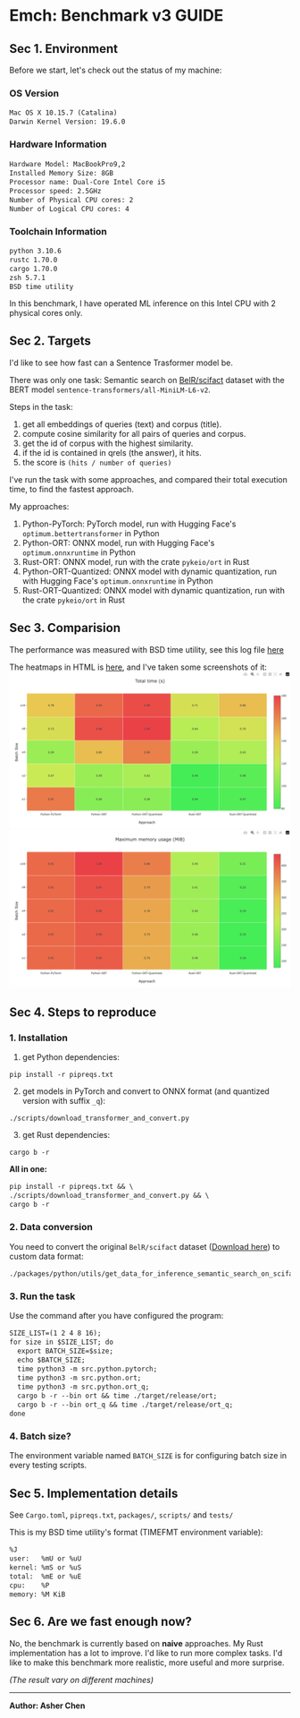 # Emch: Benchmark v3 GUIDE

## Sec 1. Environment
Before we start, let's check out the status of my machine:

### OS Version
```
Mac OS X 10.15.7 (Catalina)
Darwin Kernel Version: 19.6.0
```

### Hardware Information
```
Hardware Model: MacBookPro9,2
Installed Memory Size: 8GB
Processor name: Dual-Core Intel Core i5
Processor speed: 2.5GHz
Number of Physical CPU cores: 2
Number of Logical CPU cores: 4
```

### Toolchain Information
```
python 3.10.6
rustc 1.70.0
cargo 1.70.0
zsh 5.7.1
BSD time utility
```

In this benchmark, I have operated ML inference on this Intel CPU with 2 physical cores only.

## Sec 2. Targets
I'd like to see how fast can a Sentence Trasformer model be.

There was only one task: Semantic search on [BelR/scifact](https://huggingface.co/datasets/BeIR/scifact) dataset with the BERT model `sentence-transformers/all-MiniLM-L6-v2`.

Steps in the task:
1. get all embeddings of queries (text) and corpus (title).
2. compute cosine similarity for all pairs of queries and corpus.
3. get the id of corpus with the highest similarity.
4. if the id is contained in qrels (the answer), it hits.
5. the score is `(hits / number of queries)`

I've run the task with some approaches, and compared their total execution time, to find the fastest approach.

My approaches:
1. Python-PyTorch: PyTorch model, run with Hugging Face's `optimum.bettertransformer` in Python
2. Python-ORT: ONNX model, run with Hugging Face's `optimum.onnxruntime` in Python
3. Rust-ORT: ONNX model, run with the crate `pykeio/ort` in Rust
4. Python-ORT-Quantized: ONNX model with dynamic quantization, run with Hugging Face's `optimum.onnxruntime` in Python
5. Rust-ORT-Quantized: ONNX model with dynamic quantization, run with the crate `pykeio/ort` in Rust

## Sec 3. Comparision
The performance was measured with BSD time utility, see this log file [here](./misc/benchmark-v3.log)

The heatmaps in HTML is [here](./docs/benchmark-v3.html), and I've taken some screenshots of it:
![Total Time (s)](./docs/imgs/benchmark-v3-1.png)
![Maximum memory usage (MiB)](./docs/imgs/benchmark-v3-2.png)

## Sec 4. Steps to reproduce

### 1. Installation
1. get Python dependencies:
```
pip install -r pipreqs.txt
```

2. get models in PyTorch and convert to ONNX format (and quantized version with suffix `_q`):
```
./scripts/download_transformer_and_convert.py
```

3. get Rust dependencies:
```
cargo b -r
```

**All in one:**
```
pip install -r pipreqs.txt && \
./scripts/download_transformer_and_convert.py && \
cargo b -r
```

### 2. Data conversion
You need to convert the original `BelR/scifact` dataset ([Download here](https://public.ukp.informatik.tu-darmstadt.de/thakur/BEIR/datasets/scifact.zip)) to custom data format:
```
./packages/python/utils/get_data_for_inference_semantic_search_on_scifact.py
```

### 3. Run the task
Use the command after you have configured the program:
```
SIZE_LIST=(1 2 4 8 16);
for size in $SIZE_LIST; do
  export BATCH_SIZE=$size;
  echo $BATCH_SIZE;
  time python3 -m src.python.pytorch;
  time python3 -m src.python.ort;
  time python3 -m src.python.ort_q;
  cargo b -r --bin ort && time ./target/release/ort;
  cargo b -r --bin ort_q && time ./target/release/ort_q;
done
```

### 4. Batch size?
The environment variable named `BATCH_SIZE` is for configuring batch size in every testing scripts.

## Sec 5. Implementation details
See `Cargo.toml`, `pipreqs.txt`, `packages/`, `scripts/` and `tests/`

This is my BSD time utility's format (TIMEFMT environment variable):
```
%J
user:   %mU or %uU
kernel: %mS or %uS
total:  %mE or %uE
cpu:    %P
memory: %M KiB
```

## Sec 6. Are we fast enough now?
No, the benchmark is currently based on **naive** approaches. My Rust implementation has a lot to improve. I'd like to run more complex tasks. I'd like to make this benchmark more realistic, more useful and more surprise.

*(The result vary on different machines)*

---
**Author: Asher Chen**
